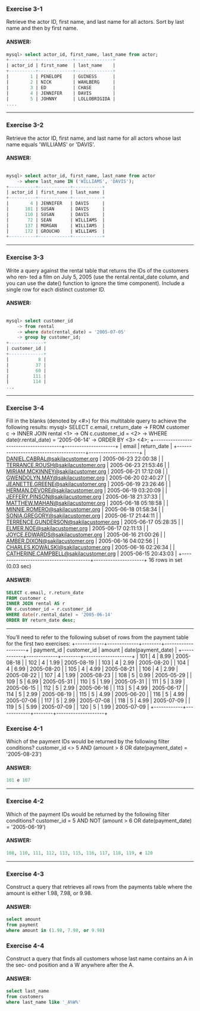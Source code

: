### Exercise 3-1
Retrieve the actor ID, first name, and last name for all actors. Sort by last name and
then by first name.
    
#### ANSWER:
```sql      
mysql> select actor_id, first_name, last_name from actor;
+----------+-------------+--------------+
| actor_id | first_name  | last_name    |
+----------+-------------+--------------+
|        1 | PENELOPE    | GUINESS      |
|        2 | NICK        | WAHLBERG     |
|        3 | ED          | CHASE        |
|        4 | JENNIFER    | DAVIS        |
|        5 | JOHNNY      | LOLLOBRIGIDA |
....
```

---

### Exercise 3-2
Retrieve the actor ID, first name, and last name for all actors whose last name equals 'WILLIAMS' or 'DAVIS'.
     
#### ANSWER:
```sql      

mysql> select actor_id, first_name, last_name from actor
    -> where last_name IN ('WILLIAMS', 'DAVIS');
+----------+------------+-----------+
| actor_id | first_name | last_name |
+----------+------------+-----------+
|        4 | JENNIFER   | DAVIS     |
|      101 | SUSAN      | DAVIS     |
|      110 | SUSAN      | DAVIS     |
|       72 | SEAN       | WILLIAMS  |
|      137 | MORGAN     | WILLIAMS  |
|      172 | GROUCHO    | WILLIAMS  |
+----------+------------+-----------+
```

---

### Exercise 3-3
Write a query against the rental table that returns the IDs of the customers who ren‐
ted a film on July 5, 2005 (use the rental.rental_date column, and you can use the
date() function to ignore the time component). Include a single row for each distinct
customer ID.
    
#### ANSWER:
```sql      

mysql> select customer_id
    -> from rental
    -> where date(rental_date) = '2005-07-05'
    -> group by customer_id;
+-------------+
| customer_id |
+-------------+
|           8 |
|          37 |
|          60 |
|         111 |
|         114 |
...
```

---

### Exercise 3-4
Fill in the blanks (denoted by <#>) for this multitable query to achieve the following
results:
mysql> SELECT c.email, r.return_date
 -> FROM customer c
 -> INNER JOIN rental <1>
 -> ON c.customer_id = <2>
 -> WHERE date(r.rental_date) = '2005-06-14'
 -> ORDER BY <3> <4>;
+---------------------------------------+---------------------+
| email     | return_date |
+---------------------------------------+---------------------+
| DANIEL.CABRAL@sakilacustomer.org  | 2005-06-23 22:00:38 |
| TERRANCE.ROUSH@sakilacustomer.org  | 2005-06-23 21:53:46 |
| MIRIAM.MCKINNEY@sakilacustomer.org  | 2005-06-21 17:12:08 |
| GWENDOLYN.MAY@sakilacustomer.org  | 2005-06-20 02:40:27 |
| JEANETTE.GREENE@sakilacustomer.org  | 2005-06-19 23:26:46 |
| HERMAN.DEVORE@sakilacustomer.org  | 2005-06-19 03:20:09 |
| JEFFERY.PINSON@sakilacustomer.org  | 2005-06-18 21:37:33 |
| MATTHEW.MAHAN@sakilacustomer.org  | 2005-06-18 05:18:58 |
| MINNIE.ROMERO@sakilacustomer.org  | 2005-06-18 01:58:34 |
| SONIA.GREGORY@sakilacustomer.org  | 2005-06-17 21:44:11 |
| TERRENCE.GUNDERSON@sakilacustomer.org | 2005-06-17 05:28:35 |
| ELMER.NOE@sakilacustomer.org   | 2005-06-17 02:11:13 |
| JOYCE.EDWARDS@sakilacustomer.org  | 2005-06-16 21:00:26 |
| AMBER.DIXON@sakilacustomer.org  | 2005-06-16 04:02:56 |
| CHARLES.KOWALSKI@sakilacustomer.org  | 2005-06-16 02:26:34 |
| CATHERINE.CAMPBELL@sakilacustomer.org | 2005-06-15 20:43:03 |
+---------------------------------------+---------------------+
16 rows in set (0.03 sec)
    
#### ANSWER:
```sql      
SELECT c.email, r.return_date
FROM customer c
INNER JOIN rental AS r
ON c.customer_id = r.customer_id
WHERE date(r.rental_date) = '2005-06-14'
ORDER BY return_date desc;
```

---

You’ll need to refer to the following subset of rows from the payment table for the first
two exercises:
+------------+-------------+--------+--------------------+
| payment_id | customer_id | amount | date(payment_date) |
+------------+-------------+--------+--------------------+
| 101 | 4 | 8.99 | 2005-08-18 |
| 102 | 4 | 1.99 | 2005-08-19 |
| 103 | 4 | 2.99 | 2005-08-20 |
| 104 | 4 | 6.99 | 2005-08-20 |
| 105 | 4 | 4.99 | 2005-08-21 |
| 106 | 4 | 2.99 | 2005-08-22 |
| 107 | 4 | 1.99 | 2005-08-23 |
| 108 | 5 | 0.99 | 2005-05-29 |
| 109 | 5 | 6.99 | 2005-05-31 |
| 110 | 5 | 1.99 | 2005-05-31 |
| 111 | 5 | 3.99 | 2005-06-15 |
| 112 | 5 | 2.99 | 2005-06-16 |
| 113 | 5 | 4.99 | 2005-06-17 |
| 114 | 5 | 2.99 | 2005-06-19 |
| 115 | 5 | 4.99 | 2005-06-20 |
| 116 | 5 | 4.99 | 2005-07-06 |
| 117 | 5 | 2.99 | 2005-07-08 |
| 118 | 5 | 4.99 | 2005-07-09 |
| 119 | 5 | 5.99 | 2005-07-09 |
| 120 | 5 | 1.99 | 2005-07-09 |
+------------+-------------+--------+--------------------+


### Exercise 4-1
Which of the payment IDs would be returned by the following filter conditions?
customer_id <> 5 AND (amount > 8 OR date(payment_date) = '2005-08-23')

#### ANSWER:
```sql 
101 e 107
```

-------------------------------------------------------------------------------------
### Exercise 4-2
Which of the payment IDs would be returned by the following filter conditions?
customer_id = 5 AND NOT (amount > 6 OR date(payment_date) = '2005-06-19')

#### ANSWER:
```sql 
108, 110, 111, 112, 113, 115, 116, 117, 118, 119, e 120
```
-------------------------------------------------------------------------------------
### Exercise 4-3
Construct a query that retrieves all rows from the payments table where the amount
is either 1.98, 7.98, or 9.98.

#### ANSWER:
```sql 
select amount
from payment
where amount in (1.98, 7.98, or 9.98)
```

### Exercise 4-4
Construct a query that finds all customers whose last name contains an A in the sec‐
ond position and a W anywhere after the A.

#### ANSWER:
```sql 
select last_name
from customers
where last_name like '_A%W%'
```